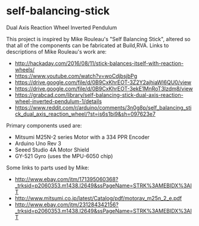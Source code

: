 # self-balancing-stick
Dual Axis Reaction Wheel Inverted Pendulum

This project is inspired by Mike Rouleau's "Self Balancing Stick", altered so that all of the components can be fabricated at Build,RVA.  Links to descriptions of Mike Rouleau's work are:
- http://hackaday.com/2016/08/11/stick-balances-itself-with-reaction-wheels/
- https://www.youtube.com/watch?v=woCdjbsjbPg
- https://drive.google.com/file/d/0B9CxKhrEOT-3Z2Y2ajhiaWl6QU0/view
- https://drive.google.com/file/d/0B9CxKhrEOT-3ekE1MnRoT3Izdm8/view
- https://grabcad.com/library/self-balancing-stick-dual-axis-reaction-wheel-inverted-pendulum-1/details
- https://www.reddit.com/r/arduino/comments/3n0g8p/self_balancing_stick_dual_axis_reaction_wheel/?st=is6s1bi9&sh=097623e7

Primary components used are:
- Mitsumi M25N-2 series Motor with a 334 PPR Encoder
- Arduino Uno Rev 3
- Seeed Studio 4A Motor Shield
- GY-521 Gyro (uses the MPU-6050 chip)﻿

Some links to parts used by Mike:
- http://www.ebay.com/itm/171395060368?_trksid=p2060353.m1438.l2649&ssPageName=STRK%3AMEBIDX%3AIT
- http://www.mitsumi.co.jp/latest/Catalog/pdf/motorav_m25n_2_e.pdf
- http://www.ebay.com/itm/231284342156?_trksid=p2060353.m1438.l2649&ssPageName=STRK%3AMEBIDX%3AIT
